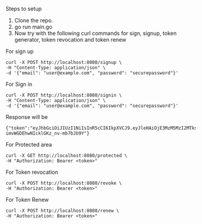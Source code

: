 Steps to setup 
1. Clone the repo.
2. go run main.go
3. Now try with the following curl commands for sign, signup, token generator, token revocation and token renew

For sign up 
```
curl -X POST http://localhost:8080/signup \
-H "Content-Type: application/json" \
-d '{"email": "user@example.com", "password": "securepassword"}'
```

For Sign in
```
curl -X POST http://localhost:8080/signin \
-H "Content-Type: application/json" \
-d '{"email": "user@example.com", "password": "securepassword"}'
```
Response will be 
```
{"token":"eyJhbGciOiJIUzI1NiIsInR5cCI6IkpXVCJ9.eyJleHAiOjE3MzM5MzI2MTksInVzZXIiOnsiZW1haWwiOiJzYWNoaW5AZXhhbXBsZS5jb20iLCJwYXNzd29yZCI6InNhY2hpbjEyMyJ9fQ.AXFa57YFEi3iG-imvWGDEhwNIcklGKz_nv-mb7bJb9Y"}

```

For Protected area
```
curl -X GET http://localhost:8080/protected \
-H "Authorization: Bearer <token>"
```

For Token revocation
```
curl -X POST http://localhost:8080/revoke \
-H "Authorization: Bearer <token>"
```

For Token Renew
```
curl -X POST http://localhost:8080/renew \
-H "Authorization: Bearer <token>"
```
